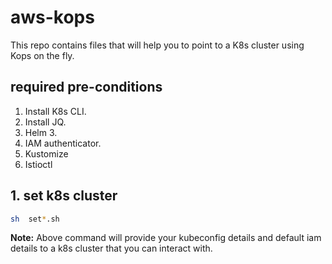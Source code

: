 # aws-kops

This repo contains files that will help you to point to a K8s cluster using Kops on the fly.

## required pre-conditions

1. Install K8s CLI.
2. Install JQ.
3. Helm 3.
4. IAM authenticator.
5. Kustomize
6. Istioctl

## 1. set k8s cluster

```bash
sh  set*.sh

```

**Note:**
Above command will provide your kubeconfig details and default iam details to a k8s cluster that you can interact with.